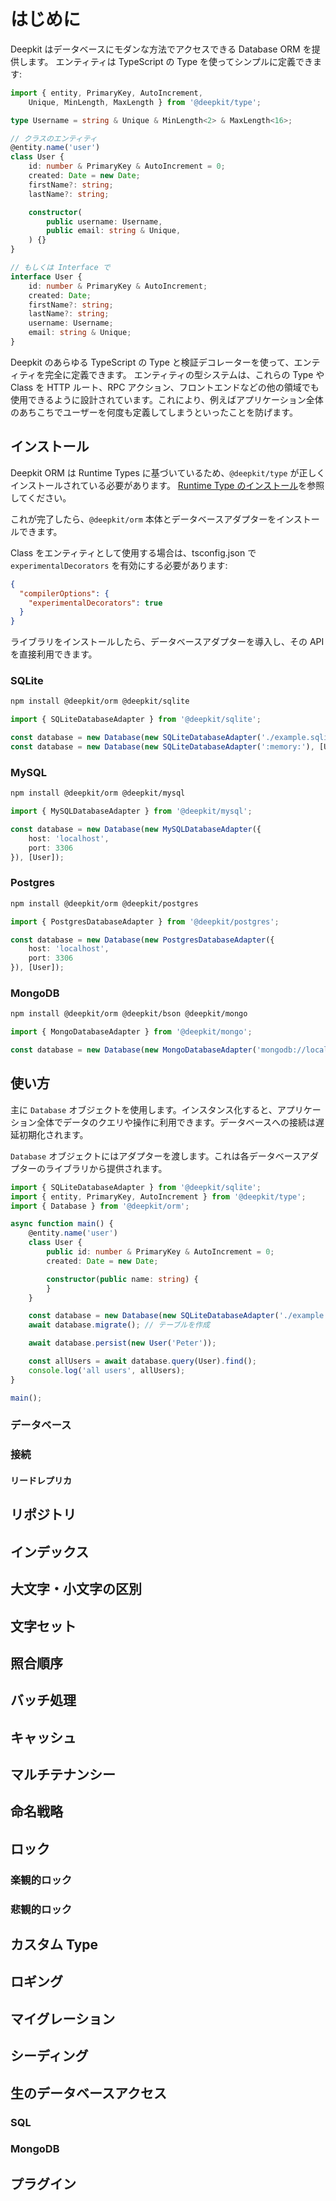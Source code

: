 # はじめに

Deepkit はデータベースにモダンな方法でアクセスできる Database ORM を提供します。
エンティティは TypeScript の Type を使ってシンプルに定義できます:

```typescript
import { entity, PrimaryKey, AutoIncrement, 
    Unique, MinLength, MaxLength } from '@deepkit/type';

type Username = string & Unique & MinLength<2> & MaxLength<16>;

// クラスのエンティティ
@entity.name('user')
class User {
    id: number & PrimaryKey & AutoIncrement = 0;
    created: Date = new Date;
    firstName?: string;
    lastName?: string;

    constructor(
        public username: Username,
        public email: string & Unique,
    ) {}
}

// もしくは Interface で
interface User {
    id: number & PrimaryKey & AutoIncrement;
    created: Date;
    firstName?: string;
    lastName?: string;
    username: Username;
    email: string & Unique;
}
```

Deepkit のあらゆる TypeScript の Type と検証デコレーターを使って、エンティティを完全に定義できます。
エンティティの型システムは、これらの Type や Class を HTTP ルート、RPC アクション、フロントエンドなどの他の領域でも使用できるように設計されています。これにより、例えばアプリケーション全体のあちこちでユーザーを何度も定義してしまうといったことを防げます。

## インストール

Deepkit ORM は Runtime Types に基づいているため、`@deepkit/type` が正しくインストールされている必要があります。
[Runtime Type のインストール](../runtime-types/getting-started.md)を参照してください。

これが完了したら、`@deepkit/orm` 本体とデータベースアダプターをインストールできます。

Class をエンティティとして使用する場合は、tsconfig.json で `experimentalDecorators` を有効にする必要があります:

```json
{
  "compilerOptions": {
    "experimentalDecorators": true
  }
}
```

ライブラリをインストールしたら、データベースアダプターを導入し、その API を直接利用できます。

### SQLite

```sh
npm install @deepkit/orm @deepkit/sqlite
```

```typescript
import { SQLiteDatabaseAdapter } from '@deepkit/sqlite';

const database = new Database(new SQLiteDatabaseAdapter('./example.sqlite'), [User]);
const database = new Database(new SQLiteDatabaseAdapter(':memory:'), [User]);
```

### MySQL

```sh
npm install @deepkit/orm @deepkit/mysql
```

```typescript
import { MySQLDatabaseAdapter } from '@deepkit/mysql';

const database = new Database(new MySQLDatabaseAdapter({
    host: 'localhost',
    port: 3306
}), [User]);
```

### Postgres

```sh
npm install @deepkit/orm @deepkit/postgres
```

```typescript
import { PostgresDatabaseAdapter } from '@deepkit/postgres';

const database = new Database(new PostgresDatabaseAdapter({
    host: 'localhost',
    port: 3306
}), [User]);
```

### MongoDB

```sh
npm install @deepkit/orm @deepkit/bson @deepkit/mongo
```

```typescript
import { MongoDatabaseAdapter } from '@deepkit/mongo';

const database = new Database(new MongoDatabaseAdapter('mongodb://localhost/mydatabase'), [User]);
```

## 使い方

主に `Database` オブジェクトを使用します。インスタンス化すると、アプリケーション全体でデータのクエリや操作に利用できます。データベースへの接続は遅延初期化されます。

`Database` オブジェクトにはアダプターを渡します。これは各データベースアダプターのライブラリから提供されます。

```typescript
import { SQLiteDatabaseAdapter } from '@deepkit/sqlite';
import { entity, PrimaryKey, AutoIncrement } from '@deepkit/type';
import { Database } from '@deepkit/orm';

async function main() {
    @entity.name('user')
    class User {
        public id: number & PrimaryKey & AutoIncrement = 0;
        created: Date = new Date;

        constructor(public name: string) {
        }
    }

    const database = new Database(new SQLiteDatabaseAdapter('./example.sqlite'), [User]);
    await database.migrate(); // テーブルを作成

    await database.persist(new User('Peter'));

    const allUsers = await database.query(User).find();
    console.log('all users', allUsers);
}

main();
```

### データベース

### 接続

#### リードレプリカ

## リポジトリ

## インデックス

## 大文字・小文字の区別

## 文字セット

## 照合順序

## バッチ処理

## キャッシュ

## マルチテナンシー

## 命名戦略

## ロック

### 楽観的ロック

### 悲観的ロック

## カスタム Type

## ロギング

## マイグレーション

## シーディング

## 生のデータベースアクセス

### SQL

### MongoDB

## プラグイン